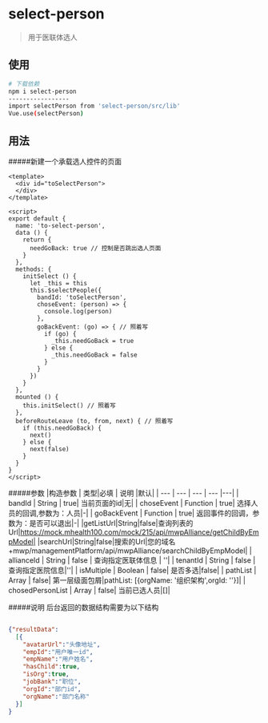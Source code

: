 # select-person

> 用于医联体选人

## 使用

``` bash
# 下载依赖
npm i select-person
-----------------
import selectPerson from 'select-person/src/lib'
Vue.use(selectPerson)
```

## 用法
#####新建一个承载选人控件的页面
```vue
<template>
  <div id="toSelectPerson">
  </div>
</template>

<script>
export default {
  name: 'to-select-person',
  data () {
    return {
      needGoBack: true // 控制是否跳出选人页面
    }
  },
  methods: {
    initSelect () {
      let _this = this
      this.$selectPeople({
        bandId: 'toSelectPerson',
        choseEvent: (person) => {
          console.log(person)
        },
        goBackEvent: (go) => { // 照着写
          if (go) {
            _this.needGoBack = true
          } else {
            _this.needGoBack = false
          }
        }
      })
    }
  },
  mounted () {
    this.initSelect() // 照着写
  },
  beforeRouteLeave (to, from, next) { // 照着写
    if (this.needGoBack) {
      next()
    } else {
      next(false)
    }
  }
}
</script>

```
#####参数
|构造参数  | 类型|必填 | 说明 |默认|
| --- | --- | --- | --- |---|
| bandId | String | true| 当前页面的id|无|
| choseEvent | Function | true| 选择人员的回调,参数为：人员|-|
| goBackEvent | Function | true| 返回事件的回调，参数为：是否可以退出|-|
|getListUrl|String|false|查询列表的Url|https://mock.mhealth100.com/mock/215/api/mwpAlliance/getChildByEmpModel|
|searchUrl|String|false|搜索的Url|您的域名+mwp/managementPlatform/api/mwpAlliance/searchChildByEmpModel|
| allianceId | String | false | 查询指定医联体信息 | ''|
| tenantId | String | false | 查询指定医院信息|''|
| isMultiple | Boolean | false| 是否多选|false|
| pathList | Array | false| 第一层级面包屑|pathList: [{orgName: '组织架构',orgId: ''}]|
| chosedPersonList | Array | false| 当前已选人员|[]|

#####说明
后台返回的数据结构需要为以下结构
```json

{"resultData":
  [{
    "avatarUrl":"头像地址",
    "empId":"用户唯一id",
    "empName":"用户姓名",
    "hasChild":true,
    "isOrg":true,
    "jobBank":"职位",
    "orgId":"部门id",
    "orgName":"部门名称"
  }]
}
```
